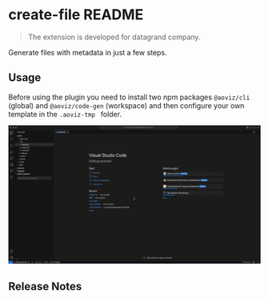 # create-file README

> The extension is developed for datagrand company.

Generate files with metadata in just a few steps.

## Usage

Before using the plugin you need to install two npm packages ```@aoviz/cli``` (global) and ```@aoviz/code-gen``` (workspace) and then configure your own template in the ```.aoviz-tmp ``` folder.

![Usage](/images/use.gif)

## Release Notes
